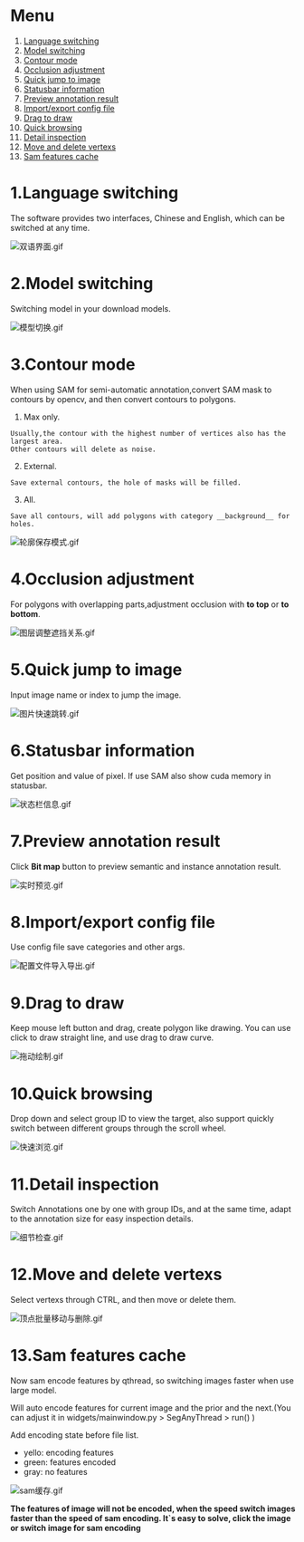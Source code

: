 # Menu

1. [Language switching](https://github.com/yatengLG/ISAT_with_segment_anything/blob/master/docs/features%20description.md#1language-switching)
2. [Model switching](https://github.com/yatengLG/ISAT_with_segment_anything/blob/master/docs/features%20description.md#2model-switching)
3. [Contour mode](https://github.com/yatengLG/ISAT_with_segment_anything/blob/master/docs/features%20description.md#3contour-mode)
4. [Occlusion adjustment](https://github.com/yatengLG/ISAT_with_segment_anything/blob/master/docs/features%20description.md#4occlusion-adjustment)
5. [Quick jump to image](https://github.com/yatengLG/ISAT_with_segment_anything/blob/master/docs/features%20description.md#5quick-jump-to-image)
6. [Statusbar information](https://github.com/yatengLG/ISAT_with_segment_anything/blob/master/docs/features%20description.md#6statusbar-information)
7. [Preview annotation result](https://github.com/yatengLG/ISAT_with_segment_anything/blob/master/docs/features%20description.md#7preview-annotation-result)
8. [Import/export config file](https://github.com/yatengLG/ISAT_with_segment_anything/blob/master/docs/features%20description.md#8importexport-config-file)
9. [Drag to draw](https://github.com/yatengLG/ISAT_with_segment_anything/blob/master/docs/features%20description.md#9drag-to-draw)
10. [Quick browsing](https://github.com/yatengLG/ISAT_with_segment_anything/blob/master/docs/features%20description.md#10quick-browsing)
11. [Detail inspection](https://github.com/yatengLG/ISAT_with_segment_anything/blob/master/docs/features%20description.md#11detail-inspection)
12. [Move and delete vertexs](https://github.com/yatengLG/ISAT_with_segment_anything/blob/master/docs/features%20description.md#12move-and-delete-vertexs)
13. [Sam features cache](https://github.com/yatengLG/ISAT_with_segment_anything/blob/master/docs/features%20description.md#13Sam-features-cache)

# 1.Language switching
The software provides two interfaces, Chinese and English, which can be switched at any time.

![双语界面.gif](../display/双语界面.gif)

# 2.Model switching
Switching model in your download models.

![模型切换.gif](../display/模型切换.gif)

# 3.Contour mode
When using SAM for semi-automatic annotation,convert SAM mask to contours by opencv, and then convert contours to polygons.

1. Max only.
```text
Usually,the contour with the highest number of vertices also has the largest area.
Other contours will delete as noise.
```
2. External.
```text
Save external contours, the hole of masks will be filled.
```
3. All.
```text
Save all contours, will add polygons with category __background__ for holes.
```
![轮廓保存模式.gif](../display/轮廓保存模式.gif)


# 4.Occlusion adjustment
For polygons with overlapping parts,adjustment occlusion with **to top** or  **to bottom**.

![图层调整遮挡关系.gif](../display/图层调整遮挡关系.gif)


# 5.Quick jump to image
Input image name or index to jump the image.

![图片快速跳转.gif](../display/图片快速跳转.gif)

# 6.Statusbar information
Get position and value of pixel. 
If use SAM also show cuda memory in statusbar.

![状态栏信息.gif](../display/状态栏信息.gif)

# 7.Preview annotation result
Click **Bit map** button to preview semantic and instance annotation result.

![实时预览.gif](../display/实时预览.gif)

# 8.Import/export config file
Use config file save categories and other args.

![配置文件导入导出.gif](../display/配置文件导入导出.gif)

# 9.Drag to draw
Keep mouse left button and drag, create polygon like drawing.
You can use click to draw straight line, and use drag to draw curve.

![拖动绘制.gif](../display/拖动绘制.gif)

# 10.Quick browsing

Drop down and select group ID to view the target, also support quickly switch between different groups through the scroll wheel.

![快速浏览.gif](../display/快速浏览.gif)

# 11.Detail inspection
Switch Annotations one by one with group IDs, and at the same time, adapt to the annotation size for easy inspection details.

![细节检查.gif](../display/细节检查.gif)

# 12.Move and delete vertexs
Select vertexs through CTRL, and then move or delete them.

![顶点批量移动与删除.gif](../display/顶点批量移动与删除.gif)

# 13.Sam features cache

Now sam encode features by qthread, so switching images faster when use large model.

Will auto encode features for current image and the prior and the next.(You can adjust it in widgets/mainwindow.py > SegAnyThread > run() )

Add encoding state before file list.
- yello: encoding features
- green: features encoded
- gray:  no features

![sam缓存.gif](../display/sam缓存.gif)

**The features of image will not be encoded, when the speed switch images faster than the speed of sam encoding. It`s easy to solve, click the image or switch image for sam encoding** 